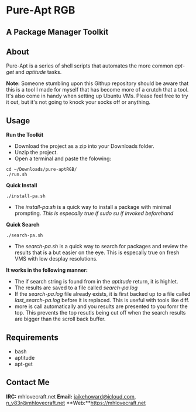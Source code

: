 Pure-Apt RGB
============

A Package Manager Toolkit
-------------------------

About
-----
Pure-Apt is a series of shell scripts that automates the more common *apt-get* and *aptitude* tasks.

**Note:** Someone stumbling upon this Githup repository should be aware that this is a tool I made for myself that has become more of a crutch that a tool.  It's also come in handy when setting up Ubuntu VMs.  Please feel free to try it out, but it's not going to knock your socks off or anything.

Usage
-----
**Run the Toolkit**
- Download the project as a zip into your Downloads folder.
- Unzip the project.
- Open a terminal and paste the folowing:
```
cd ~/Downloads/pure-aptRGB/
./run.sh
```
**Quick Install**
```
./install-pa.sh
```
- The *install-pa.sh* is a quick way to install a package with minimal prompting.  *This is especally true if sudo su if invoked beforehand*

**Quick Search**
```
./search-pa.sh
```
- The *search-pa.sh* is a quick way to search for packages and review the results that is a but easier on the eye. This is especally true on fresh VMS with low desplay resolutions.

**It works in the following manner:**
- The if search string is found from in the *aptitude* return, it is highlet.
- The results are saved to a file called *search-pa.log*
- If the *search-pa.log* file already exists, it is first backed up to a file called *last_search-pa.log* before it is replaced.  This is useful with tools like diff.
- more is call automatically and you results are presented to you fomr the top.  This prevents the top resutls being cut off when the search results are bigger than the scroll back buffer.

Requirements
------------
- bash
- aptitude
- apt-get

Contact Me
----------
**IRC:** mhlovecraft.net
**Email:** jaikehoward@icloud.com, n_v83r@mhlovecraft.net
**Web:**https://mhlovecraft.net


